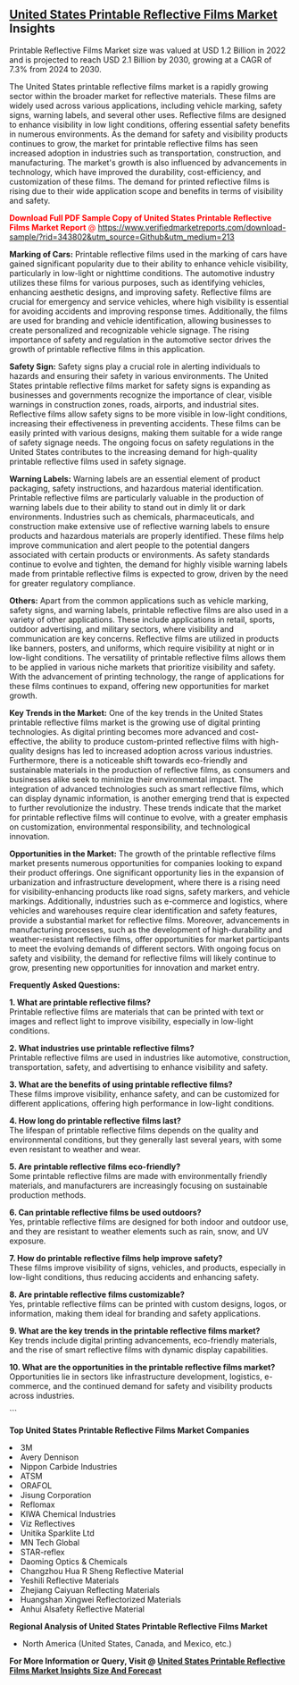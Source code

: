 <h2><a href="https://www.verifiedmarketreports.com/download-sample/?rid=343802&amp;utm_source=Github&amp;utm_medium=213" target="_blank">United States Printable Reflective Films Market</a> Insights</h2><p>Printable Reflective Films Market size was valued at USD 1.2 Billion in 2022 and is projected to reach USD 2.1 Billion by 2030, growing at a CAGR of 7.3% from 2024 to 2030.</p><p><p>The United States printable reflective films market is a rapidly growing sector within the broader market for reflective materials. These films are widely used across various applications, including vehicle marking, safety signs, warning labels, and several other uses. Reflective films are designed to enhance visibility in low light conditions, offering essential safety benefits in numerous environments. As the demand for safety and visibility products continues to grow, the market for printable reflective films has seen increased adoption in industries such as transportation, construction, and manufacturing. The market's growth is also influenced by advancements in technology, which have improved the durability, cost-efficiency, and customization of these films. The demand for printed reflective films is rising due to their wide application scope and benefits in terms of visibility and safety. <p><span class=""><span style="color: #ff0000;"><strong>Download Full PDF Sample Copy of United States Printable Reflective Films Market Report</strong> @ </span><a href="https://www.verifiedmarketreports.com/download-sample/?rid=343802&amp;utm_source=Github&amp;utm_medium=213" target="_blank">https://www.verifiedmarketreports.com/download-sample/?rid=343802&amp;utm_source=Github&amp;utm_medium=213</a></span></p></p><p><strong>Marking of Cars:</strong> Printable reflective films used in the marking of cars have gained significant popularity due to their ability to enhance vehicle visibility, particularly in low-light or nighttime conditions. The automotive industry utilizes these films for various purposes, such as identifying vehicles, enhancing aesthetic designs, and improving safety. Reflective films are crucial for emergency and service vehicles, where high visibility is essential for avoiding accidents and improving response times. Additionally, the films are used for branding and vehicle identification, allowing businesses to create personalized and recognizable vehicle signage. The rising importance of safety and regulation in the automotive sector drives the growth of printable reflective films in this application.<p><strong>Safety Sign:</strong> Safety signs play a crucial role in alerting individuals to hazards and ensuring their safety in various environments. The United States printable reflective films market for safety signs is expanding as businesses and governments recognize the importance of clear, visible warnings in construction zones, roads, airports, and industrial sites. Reflective films allow safety signs to be more visible in low-light conditions, increasing their effectiveness in preventing accidents. These films can be easily printed with various designs, making them suitable for a wide range of safety signage needs. The ongoing focus on safety regulations in the United States contributes to the increasing demand for high-quality printable reflective films used in safety signage.<p><strong>Warning Labels:</strong> Warning labels are an essential element of product packaging, safety instructions, and hazardous material identification. Printable reflective films are particularly valuable in the production of warning labels due to their ability to stand out in dimly lit or dark environments. Industries such as chemicals, pharmaceuticals, and construction make extensive use of reflective warning labels to ensure products and hazardous materials are properly identified. These films help improve communication and alert people to the potential dangers associated with certain products or environments. As safety standards continue to evolve and tighten, the demand for highly visible warning labels made from printable reflective films is expected to grow, driven by the need for greater regulatory compliance.<p><strong>Others:</strong> Apart from the common applications such as vehicle marking, safety signs, and warning labels, printable reflective films are also used in a variety of other applications. These include applications in retail, sports, outdoor advertising, and military sectors, where visibility and communication are key concerns. Reflective films are utilized in products like banners, posters, and uniforms, which require visibility at night or in low-light conditions. The versatility of printable reflective films allows them to be applied in various niche markets that prioritize visibility and safety. With the advancement of printing technology, the range of applications for these films continues to expand, offering new opportunities for market growth.<p><strong>Key Trends in the Market:</strong> One of the key trends in the United States printable reflective films market is the growing use of digital printing technologies. As digital printing becomes more advanced and cost-effective, the ability to produce custom-printed reflective films with high-quality designs has led to increased adoption across various industries. Furthermore, there is a noticeable shift towards eco-friendly and sustainable materials in the production of reflective films, as consumers and businesses alike seek to minimize their environmental impact. The integration of advanced technologies such as smart reflective films, which can display dynamic information, is another emerging trend that is expected to further revolutionize the industry. These trends indicate that the market for printable reflective films will continue to evolve, with a greater emphasis on customization, environmental responsibility, and technological innovation.<p><strong>Opportunities in the Market:</strong> The growth of the printable reflective films market presents numerous opportunities for companies looking to expand their product offerings. One significant opportunity lies in the expansion of urbanization and infrastructure development, where there is a rising need for visibility-enhancing products like road signs, safety markers, and vehicle markings. Additionally, industries such as e-commerce and logistics, where vehicles and warehouses require clear identification and safety features, provide a substantial market for reflective films. Moreover, advancements in manufacturing processes, such as the development of high-durability and weather-resistant reflective films, offer opportunities for market participants to meet the evolving demands of different sectors. With ongoing focus on safety and visibility, the demand for reflective films will likely continue to grow, presenting new opportunities for innovation and market entry.<p><strong>Frequently Asked Questions:</strong></p><p><strong>1. What are printable reflective films?</strong><br>Printable reflective films are materials that can be printed with text or images and reflect light to improve visibility, especially in low-light conditions.</p><p><strong>2. What industries use printable reflective films?</strong><br>Printable reflective films are used in industries like automotive, construction, transportation, safety, and advertising to enhance visibility and safety.</p><p><strong>3. What are the benefits of using printable reflective films?</strong><br>These films improve visibility, enhance safety, and can be customized for different applications, offering high performance in low-light conditions.</p><p><strong>4. How long do printable reflective films last?</strong><br>The lifespan of printable reflective films depends on the quality and environmental conditions, but they generally last several years, with some even resistant to weather and wear.</p><p><strong>5. Are printable reflective films eco-friendly?</strong><br>Some printable reflective films are made with environmentally friendly materials, and manufacturers are increasingly focusing on sustainable production methods.</p><p><strong>6. Can printable reflective films be used outdoors?</strong><br>Yes, printable reflective films are designed for both indoor and outdoor use, and they are resistant to weather elements such as rain, snow, and UV exposure.</p><p><strong>7. How do printable reflective films help improve safety?</strong><br>These films improve visibility of signs, vehicles, and products, especially in low-light conditions, thus reducing accidents and enhancing safety.</p><p><strong>8. Are printable reflective films customizable?</strong><br>Yes, printable reflective films can be printed with custom designs, logos, or information, making them ideal for branding and safety applications.</p><p><strong>9. What are the key trends in the printable reflective films market?</strong><br>Key trends include digital printing advancements, eco-friendly materials, and the rise of smart reflective films with dynamic display capabilities.</p><p><strong>10. What are the opportunities in the printable reflective films market?</strong><br>Opportunities lie in sectors like infrastructure development, logistics, e-commerce, and the continued demand for safety and visibility products across industries.</p>```</p><p><strong>Top United States Printable Reflective Films Market Companies</strong></p><div data-test-id=""><p><li>3M</li><li> Avery Dennison</li><li> Nippon Carbide Industries</li><li> ATSM</li><li> ORAFOL</li><li> Jisung Corporation</li><li> Reflomax</li><li> KIWA Chemical Industries</li><li> Viz Reflectives</li><li> Unitika Sparklite Ltd</li><li> MN Tech Global</li><li> STAR-reflex</li><li> Daoming Optics & Chemicals</li><li> Changzhou Hua R Sheng Reflective Material</li><li> Yeshili Reflective Materials</li><li> Zhejiang Caiyuan Reflecting Materials</li><li> Huangshan Xingwei Reflectorized Materials</li><li> Anhui Alsafety Reflective Material</li></p><div><strong>Regional Analysis of&nbsp;United States Printable Reflective Films Market</strong></div><ul><li dir="ltr"><p dir="ltr">North America&nbsp;(United States, Canada, and Mexico, etc.)</p></li></ul><p><strong>For More Information or Query, Visit @&nbsp;</strong><strong><a href="https://www.verifiedmarketreports.com/product/printable-reflective-films-market/?utm_source=Github&amp;utm_medium=213" target="_blank">United States Printable Reflective Films Market Insights Size And Forecast</a></strong></p></div>
